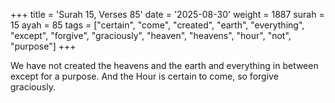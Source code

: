 +++
title = 'Surah 15, Verses 85'
date = '2025-08-30'
weight = 1887
surah = 15
ayah = 85
tags = ["certain", "come", "created", "earth", "everything", "except", "forgive", "graciously", "heaven", "heavens", "hour", "not", "purpose"]
+++

We have not created the heavens and the earth and everything in between except for a purpose. And the Hour is certain to come, so forgive graciously.
